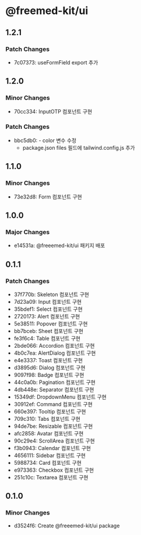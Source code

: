 # @freemed-kit/ui

## 1.2.1

### Patch Changes

- 7c07373: useFormField export 추가

## 1.2.0

### Minor Changes

- 70cc334: InputOTP 컴포넌트 구현

### Patch Changes

- bbc5db0: - color 변수 수정
  - package.json files 필드에 tailwind.config.js 추가

## 1.1.0

### Minor Changes

- 73e32d8: Form 컴포넌트 구현

## 1.0.0

### Major Changes

- e14531a: @freeemed-kit/ui 패키지 배포

## 0.1.1

### Patch Changes

- 37f770b: Skeleton 컴포넌트 구현
- 7d23a09: Input 컴포넌트 구현
- 35bdef1: Select 컴포넌트 구현
- 2720173: Alert 컴포넌트 구현
- 5e38511: Popover 컴포넌트 구현
- bb7bceb: Sheet 컴포넌트 구현
- fe3f6c4: Table 컴포넌트 구현
- 2bde066: Accordion 컴포넌트 구현
- 4b0c7ea: AlertDialog 컴포넌트 구현
- e4e3337: Toast 컴포넌트 구현
- d3895d6: Dialog 컴포넌트 구현
- 9097f98: Badge 컴포넌트 구현
- 44c0a0b: Pagination 컴포넌트 구현
- 4db448e: Separator 컴포넌트 구현
- 15349df: DropdownMenu 컴포넌트 구현
- 30912ef: Command 컴포넌트 구현
- 660e397: Tooltip 컴포넌트 구현
- 709c310: Tabs 컴포넌트 구현
- 94de7be: Resizable 컴포넌트 구현
- afc2858: Avatar 컴포넌트 구현
- 90c29e4: ScrollArea 컴포넌트 구현
- f3b0943: Calendar 컴포넌트 구현
- 4656111: Sidebar 컴포넌트 구현
- 5988734: Card 컴포넌트 구현
- e973363: Checkbox 컴포넌트 구현
- 251c10c: Textarea 컴포넌트 구현

## 0.1.0

### Minor Changes

- d3524f6: Create @freeemed-kit/ui package
